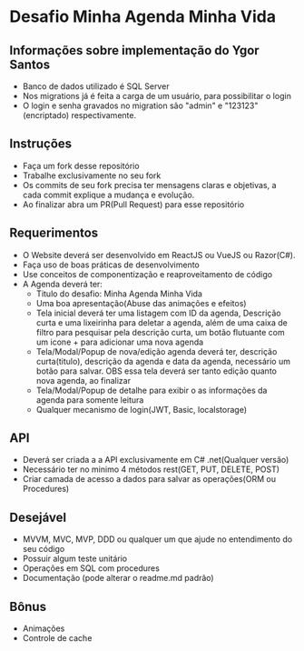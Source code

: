 # Desafio Minha Agenda Minha Vida

## Informações sobre implementação do Ygor Santos
- Banco de dados utilizado é SQL Server
- Nos migrations já é feita a carga de um usuário, para possibilitar o login
- O login e senha gravados no migration são "admin" e "123123" (encriptado) respectivamente.

## Instruções

- Faça um fork desse repositório
- Trabalhe exclusivamente no seu fork
- Os commits de seu fork precisa ter mensagens claras e objetivas, a cada commit explique a mudança e evolução.
- Ao finalizar abra um PR(Pull Request) para esse repositório

## Requerimentos

- O Website deverá ser desenvolvido em ReactJS ou VueJS ou Razor(C#).
- Faça uso de boas práticas de desenvolvimento
- Use conceitos de componentização e reaproveitamento de código
- A Agenda deverá ter:
  - Titulo do desafio: Minha Agenda Minha Vida
  - Uma boa apresentação(Abuse das animações e efeitos)
  - Tela inicial deverá ter uma listagem com ID da agenda, Descrição curta e uma lixeirinha para deletar a agenda, além de uma caixa de filtro para pesquisar pela descrição curta, um botão flutuante com um icone + para adicionar uma nova agenda
  - Tela/Modal/Popup de nova/edição agenda deverá ter, descrição curta(titulo), descrição da agenda e data da agenda, necessário um botão para salvar. OBS essa tela deverá ser tanto edição quanto nova agenda, ao finalizar
  - Tela/Modal/Popup de detalhe para exibir o as informações da agenda para somente leitura
  - Qualquer mecanismo de login(JWT, Basic, localstorage)

## API

- Deverá ser criada a a API exclusivamente em C# .net(Qualquer versão)
- Necessário ter no minimo 4 métodos rest(GET, PUT, DELETE, POST)
- Criar camada de acesso a dados para salvar as operações(ORM ou Procedures)

## Desejável

- MVVM, MVC, MVP, DDD ou qualquer um que ajude no entendimento do seu código
- Possuir algum teste unitário
- Operações em SQL com procedures
- Documentação (pode alterar o readme.md padrão)

## Bônus

- Animações
- Controle de cache
